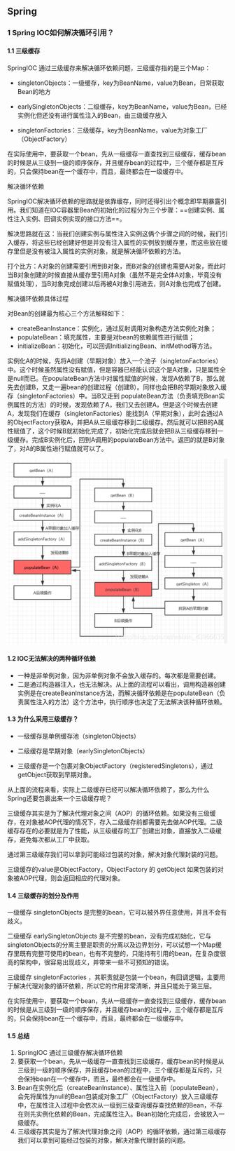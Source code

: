 ## Spring

### 1 Spring IOC如何解决循环引用？

#### 1.1 三级缓存

SpringIOC 通过三级缓存来解决循环依赖问题，三级缓存指的是三个Map：

- singletonObjects：一级缓存，key为BeanName，value为Bean，日常获取Bean的地方

- earlySingletonObjects：二级缓存，key为BeanName，value为Bean，已经实例化但还没有进行属性注入的Bean，由三级缓存放入
- singletonFactories：三级缓存，key为BeanName，value为对象工厂（ObjectFactory）

在实际使用中，要获取一个bean，先从一级缓存一直查找到三级缓存，缓存bean的时候是从三级到一级的顺序保存，并且缓存bean的过程中，三个缓存都是互斥的，只会保持bean在一个缓存中，而且，最终都会在一级缓存中。

解决循环依赖

SpringIOC解决循环依赖的思路就是依靠缓存，同时还得引出个概念即早期暴露引用。我们知道在IOC容器里Bean的初始化的过程分为三个步骤：==创建实例、属性注入实例、回调实例实现的接口方法==。

解决思路就在这：当我们创建实例与属性注入实例这俩个步骤之间的时候，我们引入缓存，将这些已经创建好但是并没有注入属性的实例放到缓存里，而这些放在缓存里但是没有被注入属性的实例对象，就是解决循环依赖的方法。

打个比方：A对象的创建需要引用到B对象，而B对象的创建也需要A对象，而此时当B对象创建的时候直接从缓存里引用A对象（虽然不是完全体A对象，毕竟没有赋值处理），当B对象完成创建以后再被A对象引用进去，则A对象也完成了创建。

解决循环依赖具体过程

对Bean的创建最为核心三个方法解释如下：

- createBeanInstance：实例化，通过反射调用对象构造方法实例化对象；
- populateBean：填充属性，主要是对bean的依赖属性进行赋值；
- initializeBean：初始化，可以回调InitializingBean、initMethod等方法。

实例化A的时候，先将A创建（早期对象）放入一个池子（singletonFactories）中。这个时候虽然属性没有赋值，但是容器已经能认识这个是A对象，只是属性全是null而已。在populateBean方法中对属性赋值的时候，发现A依赖了B，那么就先去创建B，又走一遍bean的创建过程（创建B）。同样也会把B的早期对象放入缓存（singletonFactories）中。当B又走到 populateBean方法（负责填充Bean实例属性的方法）的时候，发现依赖了A，我们又去创建A，但是这个时候去创建A，发现我们在缓存（singletonFactories）能找到A（早期对象），此时会通过A的ObjectFactory获取A，并把A从三级缓存移到二级缓存。然后就可以把B的A属性赋值了，这个时候B就初始化完成了，初始化完成后就会把B从三级缓存移到一级缓存。完成B实例化后，回到A调用的populateBean方法中。返回的就是B对象了，对A的B属性进行赋值就可以了。

![在这里插入图片描述](images/watermark,type_ZmFuZ3poZW5naGVpdGk,shadow_10,text_aHR0cHM6Ly9ibG9nLmNzZG4ubmV0L3dlaXhpbl80Mzk2NjYzNQ==,size_16,color_FFFFFF,t_70.png)

#### 1.2 IOC无法解决的两种循环依赖

- 一种是非单例对象，因为非单例对象不会放入缓存的。每次都是需要创建。
- 二是通过构造器注入，也无法解决。从上面的流程可以看出，调用构造器创建实例是在createBeanInstance方法，而解决循环依赖是在populateBean（负责属性注入的方法）这个方法中，执行顺序也决定了无法解决该种循环依赖。

#### 1.3 为什么采用三级缓存？

- 一级缓存是单例缓存池（singletonObjects）

- 二级缓存是早期对象（earlySingletonObjects）

- 三级缓存是一个包裹对象ObjectFactory（registeredSingletons），通过getObject获取到早期对象。

从上面的流程来看，实际上二级缓存已经可以解决循环依赖了，那么为什么Spring还要包裹出来一个三级缓存呢？

三级缓存其实是为了解决代理对象之间（AOP）的循环依赖。如果没有三级缓存，在对象被AOP代理的情况下，存入二级缓存前都需要先去做AOP代理。二级缓存存在的必要就是为了性能，从三级缓存的工厂创建出对象，直接放入二级缓存，避免每次都从工厂中获取。

通过第三级缓存我们可以拿到可能经过包装的对象，解决对象代理封装的问题。

三级缓存的value是ObjectFactory，ObjectFactory 的 getObject 如果包装的对象被AOP代理，则会返回相应的代理对象。

#### 1.4 三级缓存的划分及作用

一级缓存 singletonObjects 是完整的bean，它可以被外界任意使用，并且不会有歧义。

二级缓存 earlySingletonObjects 是不完整的bean，没有完成初始化，它与singletonObjects的分离主要是职责的分离以及边界划分，可以试想一个Map缓存里既有完整可使用的bean，也有不完整的，只能持有引用的bean，在复杂度很高的架构中，很容易出现歧义，并带来一些不可预知的错误。

三级缓存 singletonFactories ，其职责就是包装一个bean，有回调逻辑，主要用于解决代理对象的循环依赖，所以它的作用非常清晰，并且只能处于第三层。

在实际使用中，要获取一个bean，先从一级缓存一直查找到三级缓存，缓存bean的时候是从三级到一级的顺序保存，并且缓存bean的过程中，三个缓存都是互斥的，只会保持bean在一个缓存中，而且，最终都会在一级缓存中。

#### 1.5 总结

1. SpringIOC 通过三级缓存解决循环依赖
2. 要获取一个bean，先从一级缓存一直查找到三级缓存，缓存bean的时候是从三级到一级的顺序保存，并且缓存bean的过程中，三个缓存都是互斥的，只会保持bean在一个缓存中，而且，最终都会在一级缓存中。
3. Bean在实例化后（createBeanInstance）、属性注入前（populateBean），会先将属性为null的Bean包装成对象工厂（ObjectFactory）放入三级缓存中，在属性注入过程中会依次从一级到三级查询缓存查找依赖的Bean，不存在则先实例化依赖的Bean，完成属性注入。Bean初始化完成后，会被放入一级缓存。
4. 三级缓存其实是为了解决代理对象之间（AOP）的循环依赖，通过第三级缓存我们可以拿到可能经过包装的对象，解决对象代理封装的问题。